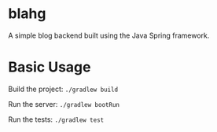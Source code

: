 # blahg
A simple blog backend built using the Java Spring framework.

# Basic Usage
Build the project:
`./gradlew build`

Run the server:
`./gradlew bootRun`

Run the tests:
`./gradlew test`
